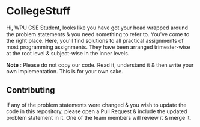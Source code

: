 # CollegeStuff

Hi, WPU CSE Student, looks like you have got your head wrapped around the problem statements & you need something to refer to. You've come to the right place. Here, you'll find solutions to all practical assignments of most programming assignments. They have been arranged trimester-wise at the root level & subject-wise in the inner levels.

**Note** : Please do not copy our code. Read it, understand it & then write your own implementation. This is for your own sake.

## Contributing
If any of the problem statements were changed & you wish to update the code in this repository, please open a Pull Request & include the updated problem statement in it. One of the team members will review it & merge it.
